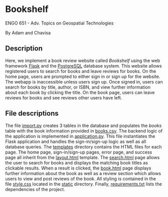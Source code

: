 # Bookshelf

ENGO 651 - Adv. Topics on Geospatial Technologies

By Adam and Chavisa

## Description

Here, we implement a book review website called *Bookshelf* using the web framework [Flask](https://flask.palletsprojects.com/en/2.2.x/) and the [PostgreSQL](https://www.postgresql.org) database system. This website allows registered users to search for books and leave reviews for books.  On the home page, users are prompted to either sign in or sign up for the website.  The webapp is inaccessible unless users sign up.  Once signed in, users can search for books by title, author, or ISBN, and view further information about each book by clicking the title.  On the book page, users can leave reviews for books and see reviews other users have left.

## File descriptions

The file [import.py](./import.py) creates 3 tables in the database and populates the *books* table with the book information provided in [books.csv](./books.csv).  The backend logic of the application is implemented in [application.py](./application.py).  This file instantiates the Flask application and handles the sign-in/sign-up logic as well as all database queries.  The [templates](./templates) directory contains the HTML files for each page.  The home page, sign-in/sign-up pages, error page, and success page all inherit from the [layout.html](./templates/layout.html) template.  The [search.html](./templates/search.html) page allows the user to search for books and displays the matching book titles as clickable results.  When a result is clicked, the [book.html](./templates/book.html) page displays further information about the book as well as a review section which allows users to view and post reviews of the book.  All styling is contained in the file [style.css](./static/style.css) located in the [static](./static) directory.  Finally, [requirements.txt](requirements.txt) lists the dependencies of the project.